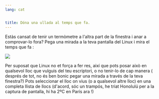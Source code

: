 ```yaml
---
lang: cat


title: Dóna una ullada al temps que fa.
---
```


Estàs cansat de tenir un termòmetre a l'altra part de la finestra i anar a comprovar-lo fora? Pega una mirada a la teva pantalla del Linux i mira el temps que fa :

<img src="Images/weather.png" />

Per suposat que Linux no et força a fer res, així que pots posar això en qualsevol lloc que vulguis del teu escriptori, o no tenir-lo de cap manera ( després de tot, no és ben bonic pegar una mirada a través de la teva finestra?) Pots seleccionar el lloc on vius (o a qualsevol altre lloc) en una completa llista de llocs (d'acord, sóc un trampós, he triat Honolulú per a la captura de pantalla, hi ha 2ºC en París ara !)




